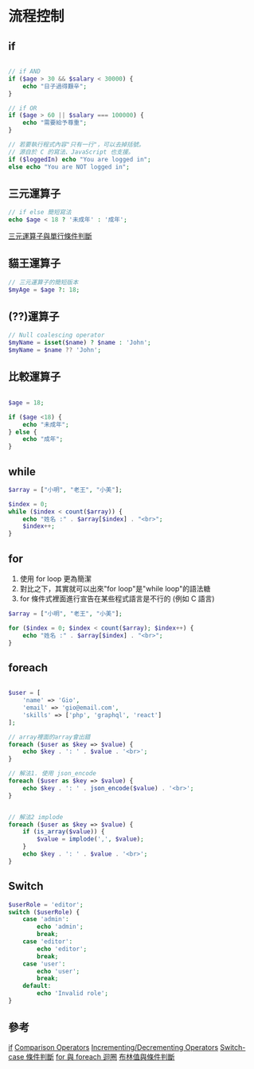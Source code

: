 # 流程控制

## if

```php

// if AND
if ($age > 30 && $salary < 30000) {
    echo "日子過得艱辛";
}

// if OR
if ($age > 60 || $salary === 100000) {
    echo "需要給予尊重";
}

// 若要執行程式內容"只有一行"，可以去掉括號。 
// 源自於 C 的寫法、JavaScript 也支援。
if ($loggedIn) echo "You are logged in";
else echo "You are NOT logged in";

```


## 三元運算子

```php
// if else 簡短寫法
echo $age < 18 ? '未成年' : '成年';
```

[三元運算子與單行條件判斷](https://progressbar.tw/posts/169)

## 貓王運算子

```php
// 三元運算子的簡短版本
$myAge = $age ?: 18;
```

## (??)運算子

```php
// Null coalescing operator
$myName = isset($name) ? $name : 'John';
$myName = $name ?? 'John';
```

## 比較運算子

```php

$age = 18;

if ($age <18) {
    echo "未成年";
} else {
    echo "成年";
}
```

## while

```php
$array = ["小明", "老王", "小美"];

$index = 0;
while ($index < count($array)) {
    echo "姓名 :" . $array[$index] . "<br>";
    $index++;
}
```

## for

1. 使用 for loop 更為簡潔
2. 對比之下，其實就可以出來"for loop"是"while loop"的語法糖
3. for 條件式裡面進行宣告在某些程式語言是不行的 (例如 C 語言)

```php
$array = ["小明", "老王", "小美"];

for ($index = 0; $index < count($array); $index++) {
    echo "姓名 :" . $array[$index] . "<br>";
}
```

## foreach

```php

$user = [
    'name' => 'Gio',
    'email' => 'gio@email.com',
    'skills' => ['php', 'graphql', 'react']
];

// array裡面的array會出錯
foreach ($user as $key => $value) {
    echo $key . ': ' . $value . '<br>';
}

// 解法1. 使用 json_encode
foreach ($user as $key => $value) {
    echo $key . ': ' . json_encode($value) . '<br>';
}


// 解法2 implode
foreach ($user as $key => $value) {
    if (is_array($value)) {
        $value = implode(',', $value);
    }
    echo $key . ': ' . $value . '<br>';
}

```

## Switch

```php
$userRole = 'editor';
switch ($userRole) {
    case 'admin':
        echo 'admin';
        break;
    case 'editor':
        echo 'editor';
        break;
    case 'user':
        echo 'user';
        break;
    default:
        echo 'Invalid role';
}
```

## 參考

[if](https://www.php.net/manual/en/control-structures.if.php)
[Comparison Operators](https://www.php.net/manual/en/language.operators.comparison.php)
[Incrementing/Decrementing Operators](https://www.php.net/manual/en/language.operators.increment.php)
[Switch-case 條件判斷](https://progressbar.tw/posts/173)
[for 與 foreach 迴圈](https://progressbar.tw/posts/193)
[布林值與條件判斷](https://progressbar.tw/posts/158)
